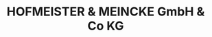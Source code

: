 ---
title: "HOFMEISTER & MEINCKE GmbH & Co KG"
url: /oldenburg/hofmeister-und-meincke-gmbh-und-co-kg/
shop: Autowerkstatt
---